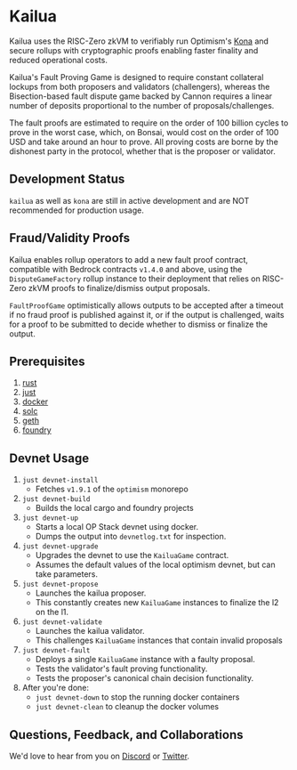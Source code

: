 # Kailua

Kailua uses the RISC-Zero zkVM to verifiably run Optimism's [Kona][kona] and secure rollups with cryptographic proofs enabling faster finality and reduced operational costs.

Kailua's Fault Proving Game is designed to require constant collateral lockups from both proposers and validators (challengers), whereas the Bisection-based fault dispute game backed by Cannon requires a linear number of deposits proportional to the number of proposals/challenges.

The fault proofs are estimated to require on the order of 100 billion cycles to prove in the worst case, which, on Bonsai, would cost on the order of 100 USD and take around an hour to prove.
All proving costs are borne by the dishonest party in the protocol, whether that is the proposer or validator.

## Development Status

`kailua` as well as `kona` are still in active development and are NOT recommended for production usage.

## Fraud/Validity Proofs

Kailua enables rollup operators to add a new fault proof contract, compatible with Bedrock contracts `v1.4.0` and above, using the `DisputeGameFactory` rollup instance to their deployment that relies on RISC-Zero zkVM proofs to finalize/dismiss output proposals.

`FaultProofGame` optimistically allows outputs to be accepted after a timeout if no fraud proof is published against it, or if the output is challenged, waits for a proof to be submitted to decide whether to dismiss or finalize the output.

## Prerequisites
1. [rust](https://www.rust-lang.org/tools/install)
2. [just](https://just.systems/man/en/)
3. [docker](https://www.docker.com/)
4. [solc](https://docs.soliditylang.org/en/latest/installing-solidity.html)
5. [geth](https://geth.ethereum.org/docs/getting-started/installing-geth)
6. [foundry](https://book.getfoundry.sh/getting-started/installation)

## Devnet Usage

1. `just devnet-install`
   * Fetches `v1.9.1` of the `optimism` monorepo
2. `just devnet-build`
   * Builds the local cargo and foundry projects
3. `just devnet-up`
   * Starts a local OP Stack devnet using docker.
   * Dumps the output into `devnetlog.txt` for inspection.
4. `just devnet-upgrade`
   * Upgrades the devnet to use the `KailuaGame` contract.
   * Assumes the default values of the local optimism devnet, but can take parameters.
5. `just devnet-propose`
   * Launches the kailua proposer.
   * This constantly creates new `KailuaGame` instances to finalize the l2 on the l1.
6. `just devnet-validate`
   * Launches the kailua validator.
   * This challenges `KailuaGame` instances that contain invalid proposals
7. `just devnet-fault`
   * Deploys a single `KailuaGame` instance with a faulty proposal.
   * Tests the validator's fault proving functionality.
   * Tests the proposer's canonical chain decision functionality.
8. After you're done:
   * `just devnet-down` to stop the running docker containers
   * `just devnet-clean` to cleanup the docker volumes

## Questions, Feedback, and Collaborations

We'd love to hear from you on [Discord][discord] or [Twitter][twitter].

[bonsai access]: https://bonsai.xyz/apply
[cargo-risczero]: https://docs.rs/cargo-risczero
[crates]: https://github.com/risc0/risc0/blob/main/README.md#rust-binaries
[dev-docs]: https://dev.risczero.com
[dev-mode]: https://dev.risczero.com/api/generating-proofs/dev-mode
[discord]: https://discord.gg/risczero
[docs.rs]: https://docs.rs/releases/search?query=risc0
[examples]: https://github.com/risc0/risc0/tree/main/examples
[risc0-build]: https://docs.rs/risc0-build
[risc0-repo]: https://www.github.com/risc0/risc0
[risc0-zkvm]: https://docs.rs/risc0-zkvm
[rustup]: https://rustup.rs
[rust-toolchain]: rust-toolchain.toml
[twitter]: https://twitter.com/risczero
[zkvm-overview]: https://dev.risczero.com/zkvm
[zkhack-iii]: https://www.youtube.com/watch?v=Yg_BGqj_6lg&list=PLcPzhUaCxlCgig7ofeARMPwQ8vbuD6hC5&index=5
[kona]: https://github.com/ethereum-optimism/kona
